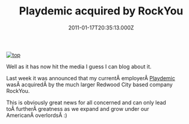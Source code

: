 ﻿---
coverImage: /images/fallback-post-header.png
date: "2011-01-17T20:35:13.000Z"
tags:
  - acquisition
  - employment
  - playdemic
  - rockyou
title: Playdemic acquired by RockYou
oldUrl: /misc/playdemic-acquired-by-rockyou
---

[![](https://www.mikecann.blog/wp-content/uploads/2011/01/top.jpg "top")](https://www.mikecann.blog/wp-content/uploads/2011/01/top.jpg)

Well as it has now hit the media I guess I can blog about it.

<!-- more -->

Last week it was announced that my currentÂ employerÂ [Playdemic](https://www.playdemic.com/) wasÂ acquiredÂ by the much larger Redwood City based company RockYou.

This is obviously great news for all concerned and can only lead toÂ furtherÂ greatness as we expand and grow under our AmericanÂ overlordsÂ :)
